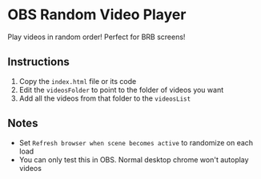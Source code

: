 # OBS Random Video Player

Play videos in random order!
Perfect for BRB screens!

## Instructions

1. Copy the `index.html` file or its code
2. Edit the `videosFolder` to point to the folder of videos you want
3. Add all the videos from that folder to the `videosList`

## Notes

* Set `Refresh browser when scene becomes active` to randomize on each load
* You can only test this in OBS. Normal desktop chrome won't autoplay videos

